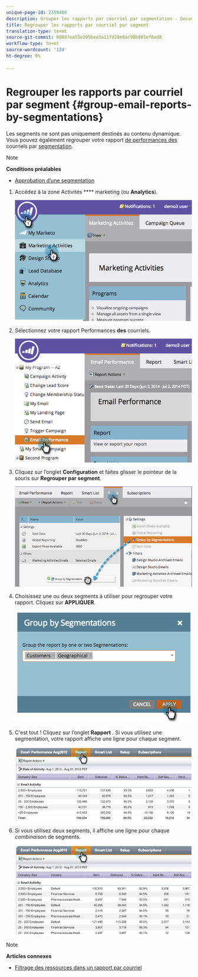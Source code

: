 ```yaml
---
unique-page-id: 2359488
description: Grouper les rapports par courriel par segmentation - Documents marketing - Documentation du produit
title: Regrouper les rapports par courriel par segment
translation-type: tm+mt
source-git-commit: 00887ea53e395bea3a11fd28e0ac98b085ef6ed8
workflow-type: tm+mt
source-wordcount: '124'
ht-degree: 0%

---
```



# Regrouper les rapports par courriel par segment {#group-email-reports-by-segmentations}

Les segments ne sont pas uniquement destinés au contenu dynamique. Vous pouvez également regrouper votre rapport [de performances des](../../../../product-docs/email-marketing/email-programs/email-program-data/email-performance-report.md) courriels par [segmentation](http://docs.marketo.com/display/docs/segmentation+and+snippets).

>[!NOTE]
>
>**Conditions préalables**
>
>* [Approbation d’une segmentation](approve-a-segmentation.md)

>



1. Accédez à la zone Activités **** marketing (ou **Analytics**).

   ![](assets/image2014-9-16-9-3a15-3a58.png)

1. Sélectionnez votre rapport Performances **des** courriels.

   ![](assets/image2014-9-16-9-3a16-3a6.png)

1. Cliquez sur l’onglet **Configuration** et faites glisser le pointeur de la souris sur **Regrouper par segment**.

   ![](assets/image2014-9-16-9-3a16-3a59.png)

1. Choisissez une ou deux segments à utiliser pour regrouper votre rapport. Cliquez sur **APPLIQUER**.

   ![](assets/image2014-9-16-9-3a17-3a9.png)

1. C&#39;est tout ! Cliquez sur l’onglet **Rapport** . Si vous utilisez une segmentation, votre rapport affiche une ligne pour chaque segment.

   ![](assets/image2014-9-16-9-3a17-3a17.png)

1. Si vous utilisez deux segments, il affiche une ligne pour chaque *combinaison* de segments.

   ![](assets/image2014-9-16-9-3a17-3a26.png)

>[!NOTE]
>
>**Articles connexes**
>
>* [Filtrage des ressources dans un rapport par courriel](../../../../product-docs/reporting/basic-reporting/report-activity/filter-assets-in-an-email-report.md)

>



